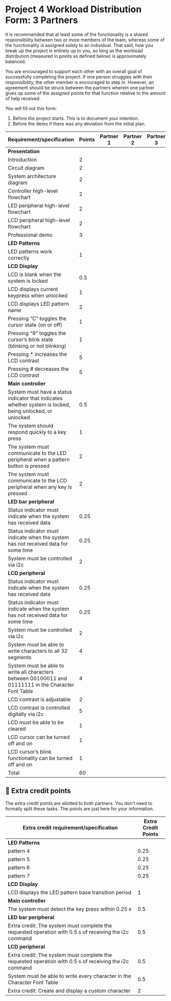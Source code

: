 # Project 4 Workload Distribution Form: 3 Partners

It is recommended that at least some of the functionality is a shared responsibility between two or more members of the team, whereas some of the functionality is assigned solely to an individual. That said, how you break up the project is entirely up to you, so long as the workload distribution (measured in points as defined below) is approximately balanced.

You are encouraged to support each other with an overall goal of successfully completing the project. If one person struggles with their responsibility, the other member is encouraged to step in. However, an agreement should be struck between the partners wherein one partner gives up some of the assigned points for that function relative to the amount of help received.  

You will fill out this form:
1. Before the project starts. This is to document your intention. 
2. Before the demo if there was any deviation from the initial plan.

| Requirement/specification                                                                                | Points | Partner 1 | Partner 2 | Partner 3 |
|----------------------------------------------------------------------------------------------------------|--------|-----------|-----------|-----------|
| **Presentation**                                                                                         |        |           |           |           |
| Introduction                                                                                             | 2      |           |           |           |
| Circuit diagram                                                                                          | 2      |           |           |           |
| System architecture diagram                                                                              | 2      |           |           |           |
| Controller high-level flowchart                                                                          | 2      |           |           |           |
| LED peripheral high-level flowchart                                                                      | 2      |           |           |           |
| LCD peripheral high-level flowchart                                                                      | 2      |           |           |           |
| Professional demo                                                                                        | 3      |           |           |           |
| **LED Patterns**                                                                                         |        |           |           |           |
| LED patterns work correctly                                                                              | 1      |           |           |           |
| **LCD Display**                                                                                          |        |           |           |           |
| LCD is blank when the system is locked                                                                   | 0.5    |           |           |           |
| LCD displays current keypress when unlocked                                                              | 1      |           |           |           |
| LCD displays  LED pattern name                                                                           | 2      |           |           |           |
| Pressing “C” toggles the cursor state (on or off)                                                        | 1      |           |           |           |
| Pressing “9” toggles the cursor’s blink state (blinking or not blinking)                                 | 1      |           |           |           |
| Pressing * increases the LCD contrast                                                                    | 5      |           |           |           |
| Pressing # decreases the LCD contrast                                                                    | 5      |           |           |           |
| **Main controller**                                                                                      |        |           |           |           |
| System must have a status indicator that indicates whether system is locked, being unlocked, or unlocked | 0.5    |           |           |           |
| The system should respond quickly to a key press                                                         | 1      |           |           |           |
| The system must communicate to the LED peripheral when a pattern button is pressed                       | 2      |           |           |           |
| The system must communicate to the LCD peripheral when any key is pressed                                | 2      |           |           |           |
| **LED bar peripheral**                                                                                   |        |           |           |           |
| Status indicator must indicate when the system has received data                                         | 0.25   |           |           |           |
| Status indicator must indicate when the system has not received data for some time                       | 0.25   |           |           |           |
| System must be controlled via i2c                                                                        | 2      |           |           |           |
| **LCD peripheral**                                                                                       |        |           |           |           |
| Status indicator must indicate when the system has received data                                         | 0.25   |           |           |           |
| Status indicator must indicate when the system has not received data for some time                       | 0.25   |           |           |           |
| System must be controlled via i2c                                                                        | 2      |           |           |           |
| System must be able to write characters to all 32 segments                                               | 4      |           |           |           |
| System must be able to write all characters between 00100011 and 01111111 in the Character Font Table    | 4      |           |           |           |
| LCD contrast is adjustable                                                                               | 2      |           |           |           |
| LCD contrast is controlled digitally via i2c                                                             | 5      |           |           |           |
| LCD must be able to be cleared                                                                           | 1      |           |           |           |
| LCD cursor can be turned off and on                                                                      | 1      |           |           |           |
| LCD cursor’s blink functionality can be turned off and on                                                | 1      |           |           |           |
| Total                                                                                                    | 60     |           |           |           |


## 🚀 Extra credit points
The extra credit points are allotted to both partners. You don't need to formally split these tasks. The points are just here for your information.

| Extra credit requirement/specification                                                                   | Extra Credit Points |
|----------------------------------------------------------------------------------------------------------|---------------------|
| **LED Patterns**                                                                                         |                     |
| pattern 4                                                                                                | 0.25                |
| pattern 5                                                                                                | 0.25                |
| pattern 6                                                                                                | 0.25                |
| pattern 7                                                                                                | 0.25                |
| **LCD Display**                                                                                          |                     |
| LCD displays the LED pattern base transition period                                                      | 1                   |
| **Main controller**                                                                                      |                     |
| The system must detect the key press within 0.25 s                                                       | 0.5                 |
| **LED bar peripheral**                                                                                   |                     |
| Extra credit: The system must complete the requested operation with 0.5 s of receiving the i2c command   | 0.5                 |
| **LCD peripheral**                                                                                       |                     |
| Extra credit: The system must complete the requested operation with 0.5 s of receiving the i2c command   | 0.5                 |
| System must be able to write every character in the Character Font Table                                 | 0.5                 |
| Extra credit: Create and display a custom character                                                      | 2                   |